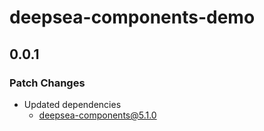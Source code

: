 # deepsea-components-demo

## 0.0.1

### Patch Changes

-   Updated dependencies
    -   deepsea-components@5.1.0
